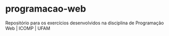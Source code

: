 # programacao-web
Repositório para os exercícios desenvolvidos na disciplina de Programação Web | ICOMP | UFAM
